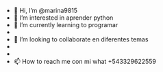 - 👋 Hi, I’m @marina9815
- 👀 I’m interested in aprender  python
- 🌱 I’m currently learning to programar
- 
- 💞️ I’m looking to collaborate  en diferentes temas 
- 
- 
- 📫 How to reach me  con mi what +543329622559

<!---
marina9815/marina9815 is a ✨ special ✨ repository because its `README.md` (this file) appears on your GitHub profile.
You can click the Preview link to take a look at your changes.
--->
